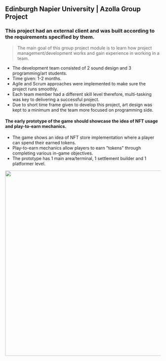 ## Edinburgh Napier University | Azolla Group Project
### This project had an external client and was built according to the requirements specified by them. </br>
> The main goal of this group project module is to learn how project management/development works and gain experience in working in a team.
* The development team consisted of 2 sound design and 3 programming/art students.
* Time given: 1-2 months.
* Agile and Scrum approaches were implemented to make sure the project runs smoothly.
* Each team member had a different skill level therefore, multi-tasking was key to delivering a successful project.
* Due to short time frame given to develop this project, art design was kept to a minimum and the team more focused on programming side.

#### The early prototype of the game should showcase the idea of NFT usage and play-to-earn mechanics.
* The game shows an idea of NFT store implementation where a player can spend their earned tokens.
* Play-to-earn mechanics allow players to earn "tokens" through completing various in-game objectives.
* The prototype has 1 main area/terminal, 1 settlement builder and 1 platformer level.

<img src='https://github.com/EdgarX202/AzollaGP/blob/master/34.gif' width='600'> <br>

